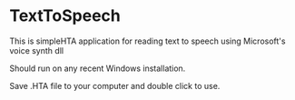 # TextToSpeech
This is simpleHTA application for reading text to speech using Microsoft's voice synth dll

Should run on any recent Windows installation.

Save .HTA file to your computer and double click to use. 
